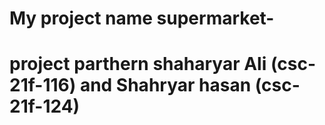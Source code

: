 # My project name supermarket-
# project parthern shaharyar Ali (csc-21f-116) and Shahryar hasan (csc-21f-124)
